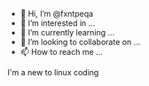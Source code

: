 - 👋 Hi, I’m @fxntpeqa
- 👀 I’m interested in ...
- 🌱 I’m currently learning ...
- 💞️ I’m looking to collaborate on ...
- 📫 How to reach me ...

I'm a new to linux coding

<!---
fxntpeqa/fxntpeqa is a ✨ special ✨ repository because its `README.md` (this file) appears on your GitHub profile.
You can click the Preview link to take a look at your changes.
--->
